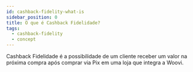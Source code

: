 ```yaml
---
id: cashback-fidelity-what-is
sidebar_position: 0
title: O que é Cashback Fidelidade?
tags:
  - cashback-fidelity
  - concept
---
```


Cashback Fidelidade é a possibilidade de um cliente receber um valor na próxima compra após comprar via Pix em uma loja que integra a Woovi.
